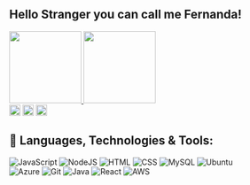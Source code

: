 
## Hello Stranger you can call me Fernanda!

 <div>
  <a href="https://github.com/fernandachimenez21">
  <img height="130em" src="https://github-readme-stats.vercel.app/api?username=fernandachimenez21&show_icons=true&theme=tokyonight&include_all_commits=true&count_private=true"/>
  <img height="130em" src="https://github-readme-stats.vercel.app/api/top-langs/?username=fernandachimenez21&layout=compact&langs_count=8&theme=tokyonight"/>
</div>
 
  <div>
  <a href = "mailto: fchimenezleme@gmail.com"><img height="20" src="https://img.shields.io/badge/-Gmail-%23EA4335?style=for-the-badge&logo=gmail&logoColor=white" target="_blank"></a>
  <a href="https://www.linkedin.com/in/fernanda-chimenez-leme/" target="_blank"><img height="20" src="https://img.shields.io/badge/-LinkedIn-%230077B5?style=for-the-badge&logo=linkedin&logoColor=white" target="_blank"></a>
  <a href="https://instagram.com/nanda.chimenez" target="_blank"><img height="20" src="https://img.shields.io/badge/-Instagram-%23E4405F?style=for-the-badge&logo=instagram&logoColor=white" target="_blank"></a>
</div>


## 👾 Languages, Technologies & Tools:

![JavaScript](https://img.shields.io/badge/JavaScript-323330?style=for-the-badge&logo=javascript&logoColor=F7DF1E)
![NodeJS](https://img.shields.io/badge/Node.js-339933?style=for-the-badge&logo=nodedotjs&logoColor=white)
![HTML](https://img.shields.io/badge/HTML5-E34F26?style=for-the-badge&logo=html5&logoColor=white)
![CSS](https://img.shields.io/badge/CSS3-1572B6?style=for-the-badge&logo=css3&logoColor=white)
![MySQL](https://img.shields.io/badge/MySQL-00000F?style=for-the-badge&logo=mysql&logoColor=white) 
![Ubuntu](https://img.shields.io/badge/Ubuntu-E95420?style=for-the-badge&logo=ubuntu&logoColor=white) <br>
![Azure](https://img.shields.io/badge/microsoft%20azure-0089D6?style=for-the-badge&logo=microsoft-azure&logoColor=white)
![Git](https://img.shields.io/badge/Git-F05032?style=for-the-badge&logo=git&logoColor=white)
![Java](https://img.shields.io/badge/Java-ED8B00?style=for-the-badge&logo=java&logoColor=white)
![React](https://img.shields.io/badge/React_Native-20232A?style=for-the-badge&logo=react&logoColor=61DAFB)
![AWS](https://img.shields.io/badge/Amazon_AWS-232F3E?style=for-the-badge&logo=amazon-aws&logoColor=white) <br><br>



 


 


